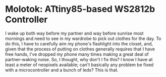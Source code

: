 # Molotok: ATtiny85-based WS2812b Controller

I wake up both way before my partner and way before sunrise most mornings and need to see in my wardrobe to pick out clothes for the day.
To do this, I have to carefully aim my phone's flashlight into the closet, and, given that the process of putting on clothes generally requires that I have free hands, I've dropped my phone many times making a great deal of partner-waking noise.
So, I thought, why don't I fix this? I know I have at least a meter of neopixels available; can't basically any problem be fixed with a microcontroller and a bunch of leds?  This is that.
